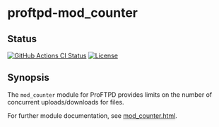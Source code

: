 proftpd-mod_counter
===================

Status
------
[![GitHub Actions CI Status](https://github.com/Castaglia/proftpd-mod_counter/actions/workflows/ci.yml/badge.svg?branch=master)](https://github.com/Castaglia/proftpd-mod_counter/actions/workflows/ci.yml)
[![License](https://img.shields.io/badge/license-GPL-brightgreen.svg)](https://img.shields.io/badge/license-GPL-brightgreen.svg)

Synopsis
--------
The `mod_counter` module for ProFTPD provides limits on the number
of concurrent uploads/downloads for files.

For further module documentation, see [mod_counter.html](https://htmlpreview.github.io/?https://github.com/Castaglia/proftpd-mod_counter/blob/master/mod_counter.html).
